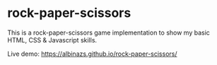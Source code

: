 # rock-paper-scissors
This is a rock-paper-scissors game implementation to show my basic HTML, CSS & Javascript skills. 

Live demo: https://albinazs.github.io/rock-paper-scissors/


